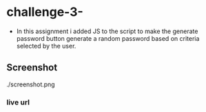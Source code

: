 # challenge-3-
- In this assignment i added JS to the script to make the generate password button generate a random password based on criteria selected by the user.

## Screenshot

./screenshot.png

### live url


